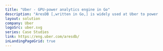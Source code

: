 ```yaml
---
title: "Uber - GPU-power analytics engine in Go"
description: "AresDB [,written in Go,] is widely used at Uber to power our real-time data analytics dashboards, enabling us to make data-driven decisions at scale about myriad aspects of our business."
layout: solution
company: Uber
logoSrc: uber.svg
series: Case Studies
link: https://eng.uber.com/aresdb/
inLandingPageGrid: true
---
```


